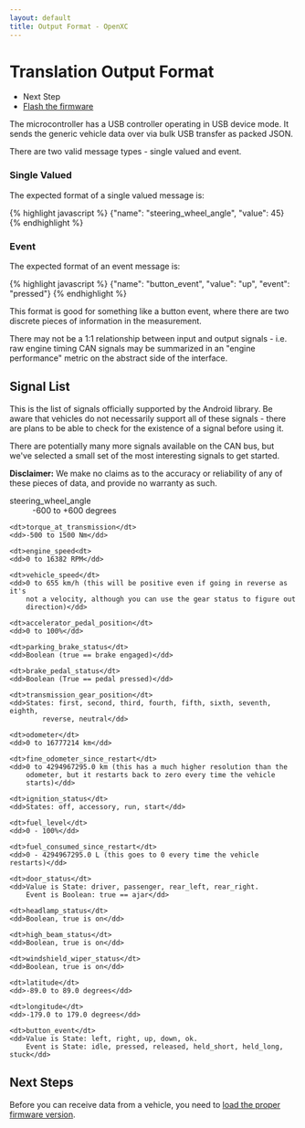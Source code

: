 ```yaml
---
layout: default
title: Output Format - OpenXC
---
```


<div class="page-header">
    <h1>Translation Output Format</h1>
</div>

<div class="pull-right well">
    <ul class="nav nav-list">
        <li class="nav-header">Next Step</li>
        <li><a href="/vehicle-interface/firmware.html">
            Flash the firmware <i class="icon-arrow-right"></i>
        </a></li>
    </p>
</div>

The microcontroller has a USB controller operating in USB device mode. It sends
the generic vehicle data over via bulk USB transfer as packed JSON.

There are two valid message types - single valued and event.

<div class="page-header">
    <h3>Single Valued</h3>
</div>

The expected format of a single valued message is:

{% highlight javascript %}
{"name": "steering_wheel_angle", "value": 45}
{% endhighlight %}

<div class="page-header">
    <h3>Event</h3>
</div>

The expected format of an event message is:

{% highlight javascript %}
{"name": "button_event", "value": "up", "event": "pressed"}
{% endhighlight %}

This format is good for something like a button event, where there are two
discrete pieces of information in the measurement.

<div class="alert alert-info">
There may not be a 1:1 relationship between input and output signals - i.e. raw
engine timing CAN signals may be summarized in an "engine performance" metric on
the abstract side of the interface.
</div>

<div class="page-header">
    <h2>Signal List</h2>
</div>

This is the list of signals officially supported by the Android library. Be
aware that vehicles do not necessarily support all of these signals - there are
plans to be able to check for the existence of a signal before using it.

There are potentially many more signals available on the CAN bus, but we've
selected a small set of the most interesting signals to get started.

<div class="alert">
    <strong>Disclaimer:</strong> We make no claims as to the accuracy or
    reliability of any of these pieces of data, and provide no warranty as such.
</div>

<dl>
    <dt>steering_wheel_angle</dt>
    <dd>-600 to +600 degrees</dd>

    <dt>torque_at_transmission</dt>
    <dd>-500 to 1500 Nm</dd>

    <dt>engine_speed<dt>
    <dd>0 to 16382 RPM</dd>

    <dt>vehicle_speed</dt>
    <dd>0 to 655 km/h (this will be positive even if going in reverse as it's
        not a velocity, although you can use the gear status to figure out
        direction)</dd>

    <dt>accelerator_pedal_position</dt>
    <dd>0 to 100%</dd>

    <dt>parking_brake_status</dt>
    <dd>Boolean (true == brake engaged)</dd>

    <dt>brake_pedal_status</dt>
    <dd>Boolean (True == pedal pressed)</dd>

    <dt>transmission_gear_position</dt>
    <dd>States: first, second, third, fourth, fifth, sixth, seventh, eighth,
            reverse, neutral</dd>

    <dt>odometer</dt>
    <dd>0 to 16777214 km</dd>

    <dt>fine_odometer_since_restart</dt>
    <dd>0 to 4294967295.0 km (this has a much higher resolution than the
        odometer, but it restarts back to zero every time the vehicle
        starts)</dd>

    <dt>ignition_status</dt>
    <dd>States: off, accessory, run, start</dd>

    <dt>fuel_level</dt>
    <dd>0 - 100%</dd>

    <dt>fuel_consumed_since_restart</dt>
    <dd>0 - 4294967295.0 L (this goes to 0 every time the vehicle restarts)</dd>

    <dt>door_status</dt>
    <dd>Value is State: driver, passenger, rear_left, rear_right.
        Event is Boolean: true == ajar</dd>

    <dt>headlamp_status</dt>
    <dd>Boolean, true is on</dd>

    <dt>high_beam_status</dt>
    <dd>Boolean, true is on</dd>

    <dt>windshield_wiper_status</dt>
    <dd>Boolean, true is on</dd>

    <dt>latitude</dt>
    <dd>-89.0 to 89.0 degrees</dd>

    <dt>longitude</dt>
    <dd>-179.0 to 179.0 degrees</dd>

    <dt>button_event</dt>
    <dd>Value is State: left, right, up, down, ok.
        Event is State: idle, pressed, released, held_short, held_long, stuck</dd>
</dl>

<div class="page-header">
<h2>Next Steps</h2>
</div>

Before you can receive data from a vehicle, you need to [load the proper firmware
version][firmware].

[firmware]: /vehicle-interface/firmware.html
